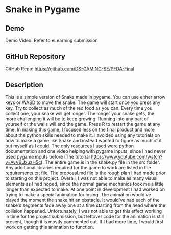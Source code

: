 # Snake in Pygame

## Demo
Demo Video: Refer to eLearning submission

## GitHub Repository
GitHub Repo: <https://github.com/DS-GAMING-SE/PFDA-Final>

## Description
This is a simple version of Snake made in pygame. You can use either arrow keys or WASD to move the snake. The game will start once you press any key. Try to collect as much of the red food as you can. Every time you collect one, your snake will get longer. The longer your snake gets, the more challenging it will be to keep growing. Running into any part of yourself or the walls will end the game. Press R to restart the game at any time.
In making this game, I focused less on the final product and more about the python skills needed to make it. I avoided using any tutorials on how to make a game like Snake and instead wanted to figure as much of it out myself as I could. The only resources I used were python documentation and one video helping with pygame inputs, since I had never used pygame inputs before (The tutorial https://www.youtube.com/watch?v=AvV6UxuzH5c).
The entire game is in the snake.py file in the src folder. Any additional libraries required for the game to work are listed in the requirements.txt file. The proposal.md file is the rough plan I had made prior to starting on this project. Overall, I was not able to make as many visual elements as I had hoped, since the normal game mechanics took me a little longer than expected to make.
At one point in development I had worked on trying to make a special animation for losing. The animation would've played the moment the snake hit an obstacle. It would've had each of the snake's segments fade away one at a time starting from the head where the collision happened. Unfortunately, I was not able to get this effect working in time for the project submission, but leftover code for the animation is still present, though it is mostly commented out. If I had more time, I would first work on getting this animation to function.